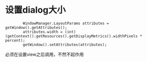 # 设置dialog大小
```
        WindowManager.LayoutParams attributes = getWindow().getAttributes();
        attributes.width = (int) (getContext().getResources().getDisplayMetrics().widthPixels * percent);
        getWindow().setAttributes(attributes);
```
必须在设置view之后调用，不然不起作用